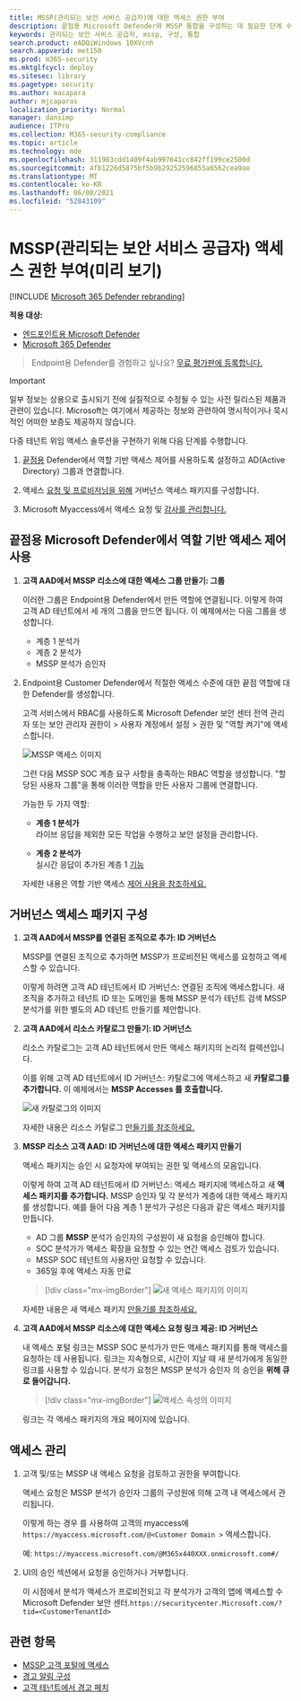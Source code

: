 ```yaml
---
title: MSSP(관리되는 보안 서비스 공급자)에 대한 액세스 권한 부여
description: 끝점용 Microsoft Defender와 MSSP 통합을 구성하는 데 필요한 단계 수행
keywords: 관리되는 보안 서비스 공급자, mssp, 구성, 통합
search.product: eADQiWindows 10XVcnh
search.appverid: met150
ms.prod: m365-security
ms.mktglfcycl: deploy
ms.sitesec: library
ms.pagetype: security
ms.author: macapara
author: mjcaparas
localization_priority: Normal
manager: dansimp
audience: ITPro
ms.collection: M365-security-compliance
ms.topic: article
ms.technology: mde
ms.openlocfilehash: 311903cdd1409f4ab997641cc842ff199ce2500d
ms.sourcegitcommit: 4fb1226d5875bf5b9b29252596855a6562cea9ae
ms.translationtype: MT
ms.contentlocale: ko-KR
ms.lasthandoff: 06/08/2021
ms.locfileid: "52843109"
---
```

# <a name="grant-managed-security-service-provider-mssp-access-preview"></a>MSSP(관리되는 보안 서비스 공급자) 액세스 권한 부여(미리 보기)

[!INCLUDE [Microsoft 365 Defender rebranding](../../includes/microsoft-defender.md)]

**적용 대상:**
- [엔드포인트용 Microsoft Defender](https://go.microsoft.com/fwlink/p/?linkid=2154037)
- [Microsoft 365 Defender](https://go.microsoft.com/fwlink/?linkid=2118804)


>Endpoint용 Defender를 경험하고 싶나요? [무료 평가판에 등록합니다.](https://www.microsoft.com/microsoft-365/windows/microsoft-defender-atp?ocid=docs-mssp-support-abovefoldlink)

>[!IMPORTANT] 
>일부 정보는 상용으로 출시되기 전에 실질적으로 수정될 수 있는 사전 릴리스된 제품과 관련이 있습니다. Microsoft는 여기에서 제공하는 정보와 관련하여 명시적이거나 묵시적인 어떠한 보증도 제공하지 않습니다.

다중 테넌트 위임 액세스 솔루션을 구현하기 위해 다음 단계를 수행합니다.

1. [끝점용](rbac.md) Defender에서 역할 기반 액세스 제어를 사용하도록 설정하고 AD(Active Directory) 그룹과 연결합니다.

2. 액세스 [요청 및 프로비저닝을 위해](/azure/active-directory/governance/identity-governance-overview) 거버넌스 액세스 패키지를 구성합니다.

3. Microsoft Myaccess에서 액세스 요청 및 [감사를 관리합니다.](/azure/active-directory/governance/entitlement-management-request-approve)

## <a name="enable-role-based-access-controls-in-microsoft-defender-for-endpoint"></a>끝점용 Microsoft Defender에서 역할 기반 액세스 제어 사용

1. **고객 AAD에서 MSSP 리소스에 대한 액세스 그룹 만들기: 그룹**

    이러한 그룹은 Endpoint용 Defender에서 만든 역할에 연결됩니다. 이렇게 하여 고객 AD 테넌트에서 세 개의 그룹을 만드면 됩니다. 이 예제에서는 다음 그룹을 생성합니다.

    - 계층 1 분석가 
    - 계층 2 분석가 
    - MSSP 분석가 승인자  


2. Endpoint용 Customer Defender에서 적절한 액세스 수준에 대한 끝점 역할에 대한 Defender를 생성합니다.

    고객 서비스에서 RBAC를 사용하도록 Microsoft Defender 보안 센터  전역 관리자 또는 보안 관리자 권한이 > 사용자 계정에서 설정 > 권한 및 "역할 켜기"에 액세스합니다.

    ![MSSP 액세스 이미지](images/mssp-access.png)

    그런 다음 MSSP SOC 계층 요구 사항을 충족하는 RBAC 역할을 생성합니다. "할당된 사용자 그룹"을 통해 이러한 역할을 만든 사용자 그룹에 연결합니다.

    가능한 두 가지 역할:

    - **계층 1 분석가** <br>
      라이브 응답을 제외한 모든 작업을 수행하고 보안 설정을 관리합니다.

    - **계층 2 분석가** <br>
      실시간 응답이 추가된 계층 1 [기능](live-response.md)

    자세한 내용은 역할 기반 액세스 [제어 사용을 참조하세요.](rbac.md)



## <a name="configure-governance-access-packages"></a>거버넌스 액세스 패키지 구성

1.  **고객 AAD에서 MSSP를 연결된 조직으로 추가: ID 거버넌스**
    
    MSSP를 연결된 조직으로 추가하면 MSSP가 프로비전된 액세스를 요청하고 액세스할 수 있습니다. 

    이렇게 하려면 고객 AD 테넌트에서 ID 거버넌스: 연결된 조직에 액세스합니다. 새 조직을 추가하고 테넌트 ID 또는 도메인을 통해 MSSP 분석가 테넌트 검색 MSSP 분석가를 위한 별도의 AD 테넌트 만들기를 제안합니다.

2. **고객 AAD에서 리소스 카탈로그 만들기: ID 거버넌스**

    리소스 카탈로그는 고객 AD 테넌트에서 만든 액세스 패키지의 논리적 컬렉션입니다.

    이를 위해 고객 AD 테넌트에서 ID 거버넌스: 카탈로그에 액세스하고 새 **카탈로그를 추가합니다.** 이 예제에서는 **MSSP Accesses 를 호출합니다.** 

    ![새 카탈로그의 이미지](images/goverance-catalog.png)

    자세한 내용은 리소스 카탈로그 [만들기를 참조하세요.](/azure/active-directory/governance/entitlement-management-catalog-create)


3. **MSSP 리소스 고객 AAD: ID 거버넌스에 대한 액세스 패키지 만들기**

    액세스 패키지는 승인 시 요청자에 부여되는 권한 및 액세스의 모음입니다. 

    이렇게 하여 고객 AD 테넌트에서 ID 거버넌스: 액세스 패키지에 액세스하고 새 **액세스 패키지를 추가합니다.** MSSP 승인자 및 각 분석가 계층에 대한 액세스 패키지를 생성합니다. 예를 들어 다음 계층 1 분석가 구성은 다음과 같은 액세스 패키지를 만듭니다.

    - AD 그룹 **MSSP** 분석가 승인자의 구성원이 새 요청을 승인해야 합니다.
    - SOC 분석가가 액세스 확장을 요청할 수 있는 연간 액세스 검토가 있습니다.
    - MSSP SOC 테넌트의 사용자만 요청할 수 있습니다.
    - 365일 후에 액세스 자동 만료

    > [!div class="mx-imgBorder"]
    > ![새 액세스 패키지의 이미지](images/new-access-package.png)

    자세한 내용은 새 액세스 패키지 [만들기를 참조하세요.](/azure/active-directory/governance/entitlement-management-access-package-create)


4. **고객 AAD에서 MSSP 리소스에 대한 액세스 요청 링크 제공: ID 거버넌스**

    내 액세스 포털 링크는 MSSP SOC 분석가가 만든 액세스 패키지를 통해 액세스를 요청하는 데 사용됩니다. 링크는 지속형으로, 시간이 지날 때 새 분석가에게 동일한 링크를 사용할 수 있습니다. 분석가 요청은 MSSP 분석가 승인자 의 승인을 **위해 큐로 들어갑니다.**

    > [!div class="mx-imgBorder"]
    > ![액세스 속성의 이미지](images/access-properties.png)

    링크는 각 액세스 패키지의 개요 페이지에 있습니다.

## <a name="manage-access"></a>액세스 관리 

1. 고객 및/또는 MSSP 내 액세스 요청을 검토하고 권한을 부여합니다.

    액세스 요청은 MSSP 분석가 승인자 그룹의 구성원에 의해 고객 내 액세스에서 관리됩니다.

    이렇게 하는 경우 를 사용하여 고객의 myaccess에  `https://myaccess.microsoft.com/@<Customer Domain >` 액세스합니다. 

    예:  `https://myaccess.microsoft.com/@M365x440XXX.onmicrosoft.com#/`   
2. UI의 승인 섹션에서  요청을 승인하거나 거부합니다.

    이 시점에서 분석가 액세스가 프로비전되고 각 분석가가 고객의 앱에 액세스할 수 Microsoft Defender 보안 센터.`https://securitycenter.Microsoft.com/?tid=<CustomerTenantId>`

## <a name="related-topics"></a>관련 항목
- [MSSP 고객 포털에 액세스](access-mssp-portal.md)
- [경고 알림 구성](configure-mssp-notifications.md)
- [고객 테넌트에서 경고 페치](fetch-alerts-mssp.md)



 

